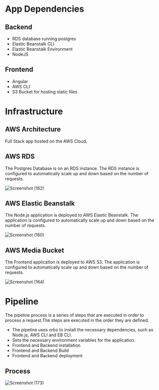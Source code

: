 # App Dependencies

## Backend

- RDS database running postgres
- Elastic Beanstalk CLI
- Elastic Beanstalk Environment
- NodeJS

## Frontend

- Angular
- AWS CLI
- S3 Bucket for hosting static files


# Infrastructure

## AWS Architecture

Full Stack app hosted on the AWS Cloud.

## AWS RDS 

The Postgres Database is on an RDS instance. The RDS instance is configured to automatically scale up and down based on the number of requests.

![Screenshot (162)](https://user-images.githubusercontent.com/63310514/165176005-32a1b118-9913-4465-8dde-97f64823a470.png)



## AWS Elastic Beanstalk

The Node.js application is deployed to AWS Elastic Beanstalk. The application is configured to automatically scale up and down based on the number of requests.

![Screenshot (160)](https://user-images.githubusercontent.com/63310514/165176315-d559a877-6dd7-4c6c-ae4e-c1560c1431d5.png)


## AWS Media Bucket

The Frontend application is deployed to AWS S3. The application is configured to automatically scale up and down based on the number of requests.

![Screenshot (164)](https://user-images.githubusercontent.com/63310514/165176573-bf5b71a8-514d-4ed0-80f4-3604f13920c5.png)

# Pipeline

The pipeline process is a series of steps that are executed in order to process a request.The steps are executed in the order they are defined.

- The pipeline uses orbs to install the necessary dependencies, such as Node.js, AWS CLI and EB CLI.
- Sets the necessary environment variables for the application.
- Frontend and Backend installation 
- Frontend and Backend Build
- Frontend and Backend deployment


##  Process

![Screenshot (173)](https://user-images.githubusercontent.com/63310514/165184972-ab000ccc-1efa-4d82-820b-930909bfd30b.png)



